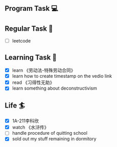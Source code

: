 

## Program Task  💻

## Regular Task  🤡
- [ ] leetcode

## Learning Task 🎯
- [x] learn 《劳动法-特殊劳动合同》
- [x] learn how to create timestamp on the vedio link
- [x] read 《习得性无助》
- [x] learn something about deconstructivism

## Life 🏄
- [x] 1A-211李科欣
- [x] watch 《水浒传》
- [ ] handle procedure of quitting school
- [x] sold out my stuff remaining in dormitory